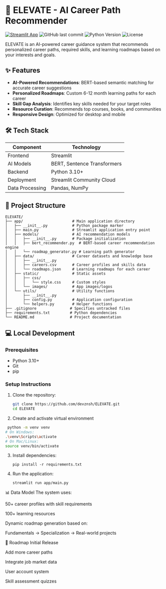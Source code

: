 # 🚀 ELEVATE - AI Career Path Recommender

[![Streamlit App](https://static.streamlit.io/badges/streamlit_badge_black_white.svg)](https://elevatesystem.streamlit.app/)
![GitHub last commit](https://img.shields.io/github/last-commit/devznsh/ELEVATE)
![Python Version](https://img.shields.io/badge/python-3.10%2B-blue)
![License](https://img.shields.io/badge/license-MIT-green)

ELEVATE is an AI-powered career guidance system that recommends personalized career paths, required skills, and learning roadmaps based on your interests and goals.

## ✨ Features

- **AI-Powered Recommendations**: BERT-based semantic matching for accurate career suggestions
- **Personalized Roadmaps**: Custom 6-12 month learning paths for each career
- **Skill Gap Analysis**: Identifies key skills needed for your target roles
- **Resource Curation**: Recommends top courses, books, and communities
- **Responsive Design**: Optimized for desktop and mobile

## 🛠️ Tech Stack

| Component          | Technology |
|--------------------|------------|
| Frontend           | Streamlit  |
| AI Models          | BERT, Sentence Transformers |
| Backend            | Python 3.10+ |
| Deployment         | Streamlit Community Cloud |
| Data Processing    | Pandas, NumPy |

## 📂 Project Structure

```
ELEVATE/
├── app/                      # Main application directory
│   ├── __init__.py           # Python package marker
│   ├── main.py               # Streamlit application entry point
│   ├── models/               # AI recommendation models
│   │   ├── __init__.py       # Package initialization
│   │   ├── bert_recommender.py  # BERT-based career recommendation engine
│   │   └── roadmap_generator.py # Learning path generator
│   ├── data/                 # Career datasets and knowledge base
│   │   ├── __init__.py
│   │   ├── careers.csv       # Career profiles and skills data
│   │   └── roadmaps.json     # Learning roadmaps for each career
│   ├── static/               # Static assets
│   │   ├── css/
│   │   │   └── style.css     # Custom styles
│   │   └── images/           # App images/logos
│   └── utils/                # Utility functions
│       ├── __init__.py
│       ├── config.py         # Application configuration
│       └── helpers.py        # Helper functions
├── .gitignore               # Specifies untracked files
├── requirements.txt         # Python dependencies
└── README.md                # Project documentation
```

## 💻 Local Development

### Prerequisites
- Python 3.10+
- Git
- pip

### Setup Instructions

1. Clone the repository:
   ```bash
   git clone https://github.com/devznsh/ELEVATE.git
   cd ELEVATE
2. Create and activate virtual environment
  ```bash
   python -m venv venv
  # On Windows:
  .\venv\Scripts\activate
  # On Mac/Linux:
  source venv/bin/activate
```
3. Install dependencies:
   ```
   pip install -r requirements.txt
   ```
4. Run the application:
    ```
    streamlit run app/main.py
    ```
📊 Data Model
The system uses:

50+ career profiles with skill requirements

100+ learning resources

Dynamic roadmap generation based on:

Fundamentals → Specialization → Real-world projects

🎯 Roadmap
Initial Release

Add more career paths

Integrate job market data

User account system

Skill assessment quizzes
